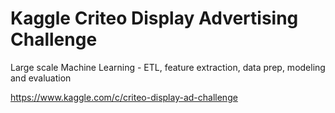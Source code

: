 # Kaggle Criteo Display Advertising Challenge
Large scale Machine Learning -  ETL, feature extraction, data prep, modeling and evaluation

https://www.kaggle.com/c/criteo-display-ad-challenge
